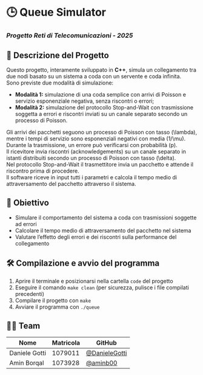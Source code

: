 # 🕒 Queue Simulator
### *Progetto Reti di Telecomunicazioni - 2025*


## 📄 Descrizione del Progetto  
Questo progetto, interamente sviluppato in **C++**, simula un collegamento tra due nodi basato su un sistema a coda con un servente e coda infinita.  
Sono previste due modalità di simulazione:  
- **Modalità 1:** simulazione di una coda semplice con arrivi di Poisson e servizio esponenziale negativa, senza riscontri o errori;  
- **Modalità 2:** simulazione del protocollo Stop-and-Wait con trasmissione soggetta a errori e riscontri inviati su un canale separato secondo un processo di Poisson.  

Gli arrivi dei pacchetti seguono un processo di Poisson con tasso \(\lambda\), mentre i tempi di servizio sono esponenziali negativi con media \(1/\mu\).  
Durante la trasmissione, un errore può verificarsi con probabilità \(p\).  
Il ricevitore invia riscontri (acknowledgements) su un canale separato in istanti distribuiti secondo un processo di Poisson con tasso \(\delta\).  
Nel protocollo Stop-and-Wait il trasmettitore invia un pacchetto e attende il riscontro prima di procedere.  
Il software riceve in input tutti i parametri e calcola il tempo medio di attraversamento del pacchetto attraverso il sistema.


## 🎯 Obiettivo  
- Simulare il comportamento del sistema a coda con trasmissioni soggette ad errori  
- Calcolare il tempo medio di attraversamento del pacchetto nel sistema  
- Valutare l’effetto degli errori e dei riscontri sulla performance del collegamento  


## 🛠️ Compilazione e avvio del programma  
1. Aprire il terminale e posizionarsi nella cartella `code` del progetto  
2. Eseguire il comando `make clean` (per sicurezza, pulisce i file compilati precedenti)  
3. Compilare il progetto con `make`  
4. Avviare il programma con `./queue`  


## 👨‍💻 Team  
| Nome | Matricola | GitHub |
|-------|----------|--------|
| Daniele Gotti | 1079011 | [@DanieleGotti](https://github.com/DanieleGotti) |  
| Amin Borqal | 1073928 | [@aminb00](https://github.com/aminb00) |
